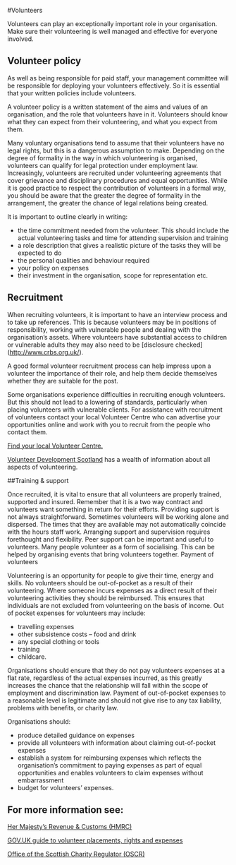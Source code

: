 #Volunteers

Volunteers can play an exceptionally important role in your organisation. Make sure their volunteering is well managed and effective for everyone involved.

## Volunteer policy

As well as being responsible for paid staff, your management committee will be responsible for deploying your volunteers effectively. So it is essential that your written policies include volunteers. 

A volunteer policy is a written statement of the aims and values of an organisation, and the role that volunteers have in it. Volunteers should know what they can expect from their volunteering, and what you expect from them.

Many voluntary organisations tend to assume that their volunteers have no legal rights, but this is a dangerous assumption to make. Depending on the degree of formality in the way in which volunteering is organised, volunteers can qualify for legal protection under employment law. Increasingly, volunteers are recruited under volunteering agreements that cover grievance and disciplinary procedures and equal opportunities. While it is good practice to respect the contribution of volunteers in a formal way, you should be aware that the greater the degree of formality in the arrangement, the greater the chance of legal relations being created.

It is important to outline clearly in writing:

* the time commitment needed from the volunteer. This should include the actual volunteering tasks and time for attending supervision and training
* a role description that gives a realistic picture of the tasks they will be expected to do
* the personal qualities and behaviour required
* your policy on expenses
* their investment in the organisation, scope for representation etc.

## Recruitment

When recruiting volunteers, it is important to have an interview process and to take up references. This is because volunteers may be in positions of responsibility, working with vulnerable people and dealing with the organisation’s assets. Where volunteers have substantial access to children or vulnerable adults they may also need to be [disclosure checked] (http://www.crbs.org.uk/).

A good formal volunteer recruitment process can help impress upon a volunteer the importance of their role, and help them decide themselves whether they are suitable for the post.

Some organisations experience difficulties in recruiting enough volunteers. But this should not lead to a lowering of standards, particularly when placing volunteers with vulnerable clients. For assistance with recruitment of volunteers contact your local Volunteer Centre who can advertise your opportunities online and work with you to recruit from the people who contact them. 

[Find your local Volunteer Centre.](http://www.volunteerscotland.org.uk/)

[Volunteer Development Scotland](http://www.vds.org.uk/) has a wealth of information about all aspects of volunteering.

##Training & support

Once recruited, it is vital to ensure that all volunteers are properly trained, supported and insured. Remember that it is a two way contract and volunteers want something in return for their efforts. Providing support is not always straightforward. Sometimes volunteers will be working alone and dispersed. The times that they are available may not automatically coincide with the hours staff work. Arranging support and supervision requires forethought and flexibility. Peer support can be important and useful to volunteers. Many people volunteer as a form of socialising. This can be helped by organising events that bring volunteers together.
Payment of volunteers

Volunteering is an opportunity for people to give their time, energy and skills. No volunteers should be out-of-pocket as a result of their volunteering. Where someone incurs expenses as a direct result of their volunteering activities they should be reimbursed. This ensures that individuals are not excluded from volunteering on the basis of income. Out of pocket expenses for volunteers may include:

* travelling expenses
* other subsistence costs – food and drink
* any special clothing or tools
* training
* childcare.

Organisations should ensure that they do not pay volunteers expenses at a flat rate, regardless of the actual expenses incurred, as this greatly increases the chance that the relationship will fall within the scope of employment and discrimination law. Payment of out-of-pocket expenses to a reasonable level is legitimate and should not give rise to any tax liability, problems with benefits, or charity law.

Organisations should:

* produce detailed guidance on expenses
* provide all volunteers with information about claiming out-of-pocket expenses
* establish a system for reimbursing expenses which reflects the organisation’s commitment to paying expenses as part of equal opportunities and enables volunteers to claim expenses without embarrassment
* budget for volunteers’ expenses.


## For more information see:
    
[Her Majesty’s Revenue & Customs (HMRC)](http://www.hmrc.gov.uk/)

[GOV.UK guide to volunteer placements, rights and expenses](https://www.gov.uk/volunteering) 

[Office of the Scottish Charity Regulator (OSCR)](http://www.oscr.org.uk/) 
